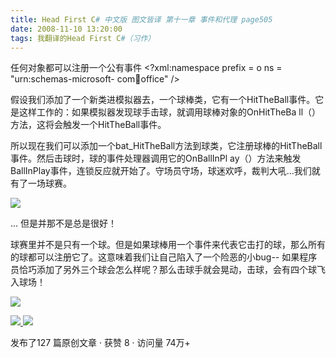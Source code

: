 ```yaml
---
title: Head First C# 中文版 图文皆译 第十一章 事件和代理 page505
date: 2008-11-10 13:20:00
tags: 我翻译的Head First C#（习作）
---
```

任何对象都可以注册一个公有事件  <?xml:namespace prefix = o ns = "urn:schemas-microsoft-
com:office:office" />

假设我们添加了一个新类进模拟器去，一个球棒类，它有一个HitTheBall事件。它是这样工作的：如果模拟器发现球手击球，就调用球棒对象的OnHitTheBa
ll（）方法，这将会触发一个HitTheBall事件。

所以现在我们可以添加一个bat_HitTheBall方法到球类，它注册球棒的HitTheBall事件。然后击球时，球的事件处理器调用它的OnBallInPl
ay（）方法来触发BallInPlay事件，连锁反应就开始了。守场员守场，球迷欢呼，裁判大吼...我们就有了一场球赛。

![](https://p-blog.csdn.net/images/p_blog_csdn_net/cuipengfei1/EntryImages/20081110/sec.jpg)

...  但是并那不是总是很好！

球赛里并不是只有一个球。但是如果球棒用一个事件来代表它击打的球，那么所有的球都可以注册它了。这意味着我们让自己陷入了一个险恶的小bug--
如果程序员恰巧添加了另外三个球会怎么样呢？那么击球手就会晃动，击球，会有四个球飞入球场！

![](https://p-blog.csdn.net/images/p_blog_csdn_net/cuipengfei1/EntryImages/20081110/sec2.jpg)



[ ![](https://profile.csdnimg.cn/5/2/5/3_cuipengfei1)
![](https://g.csdnimg.cn/static/user-reg-year/1x/11.png)
](https://blog.csdn.net/cuipengfei1)



发布了127 篇原创文章  ·  获赞 8  ·  访问量 74万+

